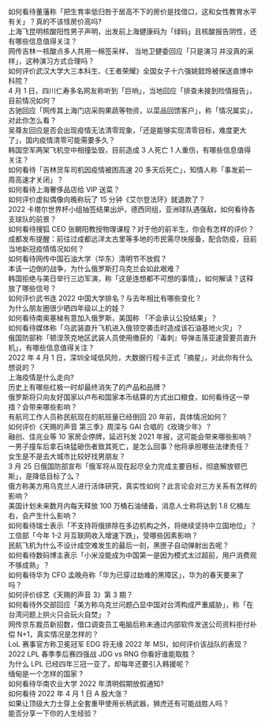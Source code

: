 如何看待董藩称「把生育率低归咎于居高不下的房价是找借口，这和女性教育水平有关」？真的不该怪房价高吗?  
上海飞昆明核酸阳性男子声明，出发前上海健康码为「绿码」且核酸报告阴性，还有哪些信息值得关注？  
网传吉林一核酸点多人共用一棉签采样， 当地卫健委回应「只是演习 并没真的采样」，这种演习方式合理吗？  
如何评价武汉大学大三本科生、《王者荣耀》全国女子十六强姚懿玲被保送直博中科院？  
4 月 1 日，四川仁寿多名网友称听到「巨响」，当地回应「排查未接到险情报告」，目前情况如何？  
古驰回应「网传其上海门店采购果蔬等物资，以菜品回馈客户」，称「情况属实」，对此你怎么看？  
吴尊友回应是否会出现疫情无法清零现象，「还是能够实现清零目标，难度更大了」，国内疫情清零可能需要多久？  
韩国空军两架飞机空中相撞坠毁，目前造成 3 人死亡 1 人重伤，有哪些信息值得关注？  
如何看待「吉林货车司机因疫情被困高速 20 多天后死亡」，知情人称「事发前一周高速才关闭」？  
如何看待上海奢侈品店给 VIP 送菜？  
如何评价虚拟偶像向晚称玩了 15 分钟《艾尔登法环》就退款了？  
2022 卡塔尔世界杯小组抽签结果出炉，德西同组，亚洲球队遇强敌，如何看待各支球队的前景？  
如何看待搜狐 CEO 张朝阳教授物理课程？对于他的前半生，你会有怎样的评价？  
成都发布提醒：前往过成都远洋太古里等多地的市民需尽快报备，配合防疫，目前当地新冠疫情情况如何？  
如何看待网传中国石油大学（华东）清明节不放假？  
本该一边倒的战争，为什么俄罗斯打乌克兰会如此艰难？  
韩国拒绝与美日举行三边军演，称「这是连想都不可想的事情」，如何解读？这释放了哪些信号？  
如何评价武书连 2022 中国大学排名？与去年相比有哪些变化？  
为什么朋友圈很少晒四年级以上的娃？  
如何看待南奥塞梯有意加入俄罗斯，美国称 「不会承认公投结果」？  
如何看待媒体称「乌武装直升飞机进入俄领空袭击时造成该石油基地火灾」？  
俄国防部称「顿涅茨克地区武装人员使用缴获的『毒刺』导弹击落亚速营要员直升机」，有哪些信息值得关注？  
2022 年 4 月 1 日，深圳全域低风险，大数据行程卡正式「摘星」，对此你有什么想说的？  
上海疫情是什么走向?  
历史上有哪些红极一时却最终消失了的产品和品牌？  
俄罗斯将只向友好国家以卢布和国家本币结算的方式出口粮食，如何看待这一举措？会带来哪些影响？  
有航司工作人员称民航现在的航班量已经倒回 20 年前，具体情况如何？  
如何评价《天赐的声音 第三季》周深与 GAI 合唱的《玫瑰少年》？  
融创、佳兆业等 10 家房企停牌，延迟刊发 2021 年报，这可能会带来哪些影响？  
一男子撞车后拿石块猛砸伤者致其死亡，是怎么回事？他将承担哪些法律责任？  
女生是不是去大城市比较好找男朋友？  
3 月 25 日俄国防部宣布「俄军将从现在起尽全力完成主要目标，彻底解放顿巴斯」，是降低目标了么？  
俄方称美方用乌克兰人进行活体研究，真实性如何？此言论会对三方关系有怎样的影响？  
美国计划未来数月内每天释放 100 万桶石油储备，消息人士称将达到 1.8 亿桶左右，会产生什么影响？  
如何看待瑞士表示「不支持将俄排除在多边机构之外，将继续坚持中立国地位」？  
工信部「今年 1-2 月互联网收入增速下跌」，受哪些因素影响？  
民航飞机为什么不设计成空难发生的最后一刻，黑匣子自动弹射出去呢？  
如何看待数码博主表示「小米没能成为中国第一是因为模式太过超前，用户消费观不够成熟」？  
如何看待华为 CFO 孟晚舟称「华为已穿过劫难的黑障区」，华为的春天要来了吗？  
如何评价综艺《天赐的声音 3》第 3 期？  
如何看待外交部回应「美方称乌克兰问题凸显中国对台湾构成严重威胁」，称「在台湾问题上拱火只会玩火自焚」？  
网传京东裁员新招数，借口调查员工电脑后称未通过内部软件发送公司资料拒付补偿 N+1，真实情况是怎样的？  
LoL 赛事官方称卫冕冠军 EDG 将无缘 2022 年 MSI，如何评价该战队的表现？  
2022 LPL 春季季后赛四强战 JDG vs RNG 你看好谁能取胜？  
为什么 LPL 已经四年三冠一亚了，却每年还要引入韩援呢？  
缅甸是一个怎样的国家 ?  
如何看待华南农业大学 2022 年清明假期放假通知?  
如何看待 2022 年 4 月 1 日 A 股大涨？  
如果让顶级大力士穿上全套重甲使用长柄武器，狮虎还有可能战胜人吗？  
能否分享一下你的人生经验？  
